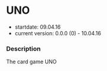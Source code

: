 # UNO

- startdate: 09.04.16
- current version: 0.0.0 (0) - 10.04.16

### Description

The card game UNO